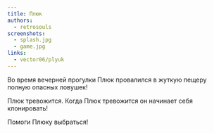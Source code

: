 ```yaml
---
title: Плюк
authors:
  - retrosouls
screenshots:
  - splash.jpg
  - game.jpg
links:
  - vector06/plyuk
---
```


Во время вечерней прогулки Плюк провалился в жуткую пещеру полную опасных ловушек!

Плюк тревожится. Когда Плюк тревожится он начинает себя клонировать!

Помоги Плюку выбраться!
